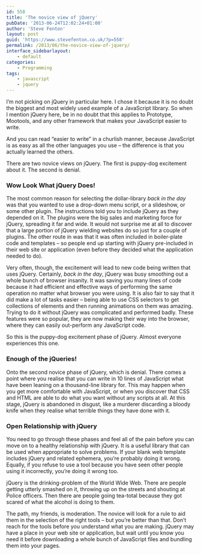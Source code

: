 ```yaml
---
id: 558
title: 'The novice view of jQuery'
pubDate: '2013-06-24T12:02:24+01:00'
author: 'Steve Fenton'
layout: post
guid: 'https://www.stevefenton.co.uk/?p=558'
permalink: /2013/06/the-novice-view-of-jquery/
interface_sidebarlayout:
    - default
categories:
    - Programming
tags:
    - javascript
    - jquery
---
```


I’m not picking on jQuery in particular here. I chose it because it is no doubt the biggest and most widely used example of a JavaScript library. So when I mention jQuery here, be in no doubt that this applies to Prototype, Mootools, and any other framework that makes your JavaScript easier to write.

And you can read “easier to write” in a churlish manner, because JavaScript is as easy as all the other languages you use – the difference is that you actually learned the others.

There are two novice views on jQuery. The first is puppy-dog excitement about it. The second is denial.

### Wow Look What jQuery Does!

The most common reason for selecting the dollar-library *back in the day* was that you wanted to use a drop-down menu script, or a slideshow, or some other plugin. The instructions told you to include jQuery as they depended on it. The plugins were the big sales and marketing force for jQuery, spreading it far and wide. It would not surprise me at all to discover that a large portion of jQuery wielding websites do so just for a couple of plugins. The other route in was that it was often included in boiler-plate code and templates – so people end up starting with jQuery pre-included in their web site or application (even before they decided what the application needed to do).

Very often, though, the excitement will lead to new code being written that uses jQuery. Certainly, *back in the day*, jQuery was busy smoothing out a whole bunch of browser insanity. It was saving you many lines of code because it had efficient and effective ways of performing the same operation no matter what browser you were using. It is also fair to say that it did make a lot of tasks easier – being able to use CSS selectors to get collections of elements and then running animations on them was amazing. Trying to do it without jQuery was complicated and performed badly. These features were so popular, they are now making their way into the browser, where they can easily out-perform any JavaScript code.

So this is the puppy-dog excitement phase of jQuery. Almost everyone experiences this one.

### Enough of the jQueries!

Onto the second novice phase of jQuery, which is denial. There comes a point where you realise that you can write in 10 lines of JavaScript what have been leaning on a thousand-line library for. This may happen when you get more comfortable with JavaScript, or when you discover that CSS and HTML are able to do what you want without any scripts at all. At this stage, jQuery is abandoned in disgust, like a murderer discarding a bloody knife when they realise what terrible things they have done with it.

### Open Relationship with jQuery

You need to go through these phases and feel all of the pain before you can move on to a healthy relationship with jQuery. It is a useful library that can be used when appropriate to solve problems. If your blank web template includes jQuery and related ephemera, you’re probably doing it wrong. Equally, if you refuse to use a tool because you have seen other people using it incorrectly, you’re doing it wrong too.

jQuery is the drinking-problem of the World Wide Web. There are people getting utterly smashed on it, throwing up on the streets and shouting at Police officers. Then there are people going tea-total because they got scared of what the alcohol is doing to them.

The path, my friends, is moderation. The novice will look for a rule to aid them in the selection of the right tools – but you’re better than that. Don’t reach for the tools before you understand what you are making. jQuery may have a place in your web site or application, but wait until you know you need it before downloading a whole bunch of JavaScript files and bundling them into your pages.